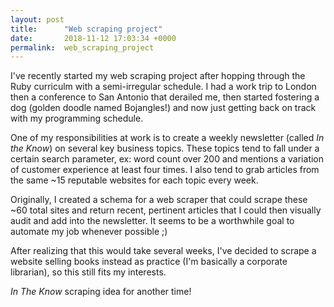 ```yaml
---
layout: post
title:      "Web scraping project"
date:       2018-11-12 17:03:34 +0000
permalink:  web_scraping_project
---
```



I've recently started my web scraping project after hopping through the Ruby curriculm with a semi-irregular schedule. I had a work trip to London then a conference to San Antonio that derailed me, then started fostering a dog (golden doodle named Bojangles!) and now just getting back on track with my programming schedule. 

One of my responsibilities at work is to create a weekly newsletter (called *In the Know*) on several key business topics. These topics tend to fall under a certain search parameter, ex: word count over 200 and mentions a variation of customer experience at least four times. I also tend to grab articles from the same ~15 reputable websites for each topic every week. 

Originally, I created a schema for a web scraper that could scrape these ~60 total sites and return recent, pertinent articles that I could then visually audit and add into the newsletter. It seems to be a worthwhile goal to automate my job whenever possible ;) 

After realizing that this would take several weeks, I've decided to scrape a website selling books instead as practice (I'm basically a corporate librarian), so this still fits my interests. 

*In The Know* scraping idea for another time!

